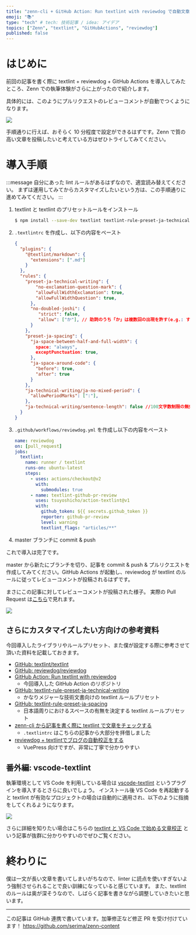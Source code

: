 ```yaml
---
title: "zenn-cli + GitHub Action: Run textlint with reviewdog で自動文章レビュー"
emoji: "📚"
type: "tech" # tech: 技術記事 / idea: アイデア
topics: ["Zenn", "textlint", "GitHubActions", "reviewdog"]
published: false
---
```


# はじめに

前回の記事を書く際に textlint + reviewdog + GitHub Actions を導入してみたところ、Zenn での執筆体験がさらに上がったので紹介します。

具体的には、このようにプルリクエストのレビューコメントが自動でつくようになります。

![](https://storage.googleapis.com/zenn-user-upload/lv82mvk66q030q1ew5o6yf4id76c)

手順通りに行えば、おそらく 10 分程度で設定ができるはずです。Zenn で質の高い文章を投稿したいと考えている方はぜひトライしてみてください。

# 導入手順

:::message
自分にあった lint ルールがあるはずなので、適宜読み替えてください。
まずは運用してみてからカスタマイズしたいという方は、この手順通りに進めてみてください。
:::

1. textlint と textlint のプリセットルールをインストール
    ```bash
    $ npm install --save-dev textlint textlint-rule-preset-ja-technical-writing textlint-rule-preset-ja-spacing
    ```
2. `.textlintrc` を作成し、以下の内容をペースト
    ```json
    {
      "plugins": {
        "@textlint/markdown": {
          "extensions": [".md"]
        }
      },
      "rules": {
        "preset-ja-technical-writing": {
            "no-exclamation-question-mark": {
            "allowFullWidthExclamation": true,
            "allowFullWidthQuestion": true,
          },
          "no-doubled-joshi": {
             "strict": false,
             "allow": ["か"], // 助詞のうち「か」は複数回の出現を許す(e.g.: するかどうか)
          }
        },
        "preset-ja-spacing": {
          "ja-space-between-half-and-full-width": {
            space: "always",
            exceptPunctuation: true,
          },
          "ja-space-around-code": {
            "before": true,
            "after": true
          }
        },
        "ja-technical-writing/ja-no-mixed-period": {
          "allowPeriodMarks": [":"],
        },
        "ja-technical-writing/sentence-length": false //100文字数制限の無効化
      }
    }
    ```
3. `.github/workflows/reviewdog.yml` を作成し以下の内容をペースト
    ```yaml
    name: reviewdog
    on: [pull_request]
    jobs:
      textlint:
        name: runner / textlint
        runs-on: ubuntu-latest
        steps:
          - uses: actions/checkout@v2
            with:
              submodules: true
          - name: textlint-github-pr-review
            uses: tsuyoshicho/action-textlint@v1
            with:
              github_token: ${{ secrets.github_token }}
              reporter: github-pr-review
              level: warning
              textlint_flags: "articles/**"
    ```
4. master ブランチに commit & push

これで導入は完了です。

master から新たにブランチを切り、記事を commit & push & プルリクエストを作成してみてください。GitHub Actions が起動し、reviewdog が textlint のルールに従ってレビューコメントが投稿されるはずです。

まさにこの記事に対してレビューコメントが投稿された様子。
実際の Pull Request は[こちら](https://github.com/serima/zenn-content/pull/10)で見れます。

![](https://storage.googleapis.com/zenn-user-upload/1sxu0wmwudi2ul76ex85mmpzly1j)


## さらにカスタマイズしたい方向けの参考資料

今回導入したライブラリやルールプリセット、また僕が設定する際に参考させて頂いた資料を記載しておきます。

- [GitHub: textlint/textlint](https://github.com/textlint/textlint)
- [GitHub: reviewdog/reviewdog](https://github.com/reviewdog/reviewdog)
- [GitHub Action: Run textlint with reviewdog](https://github.com/tsuyoshicho/action-textlint)
    - 今回導入した GitHub Action のリポジトリ
- [GitHub: textlint-rule-preset-ja-technical-writing](https://github.com/textlint-ja/textlint-rule-preset-ja-technical-writing)
    - かなりメジャーな技術文書向けの textlint ルールプリセット
- [GitHub: textlint-rule-preset-ja-spacing](https://github.com/textlint-ja/textlint-rule-preset-ja-spacing)
    - 日本語周りにおけるスペースの有無を決定する textlint ルールプリセット
- [zenn-cli から記事を書く際に textlint で文章をチェックする](https://zenn.dev/ria/articles/45632471ce94dd8f1b38)
    - `.textlintrc` はこちらの記事から大部分を拝借しました
- [reviewdog + textlintでブログの自動校正をする](https://meuniere.dev/posts/2020/08/10/add-reviewdog-textlint.html)
    - VuePress 向けですが、非常に丁寧で分かりやすい

## 番外編: vscode-textlint

執筆環境として VS Code を利用している場合は [vscode-textlint](https://marketplace.visualstudio.com/items?itemName=taichi.vscode-textlint) というプラグインを導入するとさらに良いでしょう。
インストール後 VS Code を再起動すると textlint が有効なプロジェクトの場合は自動的に適用され、以下のように指摘をしてくれるようになります。

![](https://storage.googleapis.com/zenn-user-upload/py6sdryu3fqix1jeseqxv2kcb8tb)

さらに詳細を知りたい場合はこちらの [textlint と VS Code で始める文章校正](https://qiita.com/takasp/items/22f7f72b691fda30aea2) という記事が抜群に分かりやすいのでぜひご覧ください。

# 終わりに

僕は一文が長い文章を書いてしまいがちなので、linter に読点を使いすぎないよう強制させられることで良い訓練になっていると感じています。
また、textlint のルールは奥が深そうなので、しばらく記事を書きながら調整していきたいと思います。

---

この記事は GitHub 連携で書いています。加筆修正など修正 PR を受け付けています！
https://github.com/serima/zenn-content
